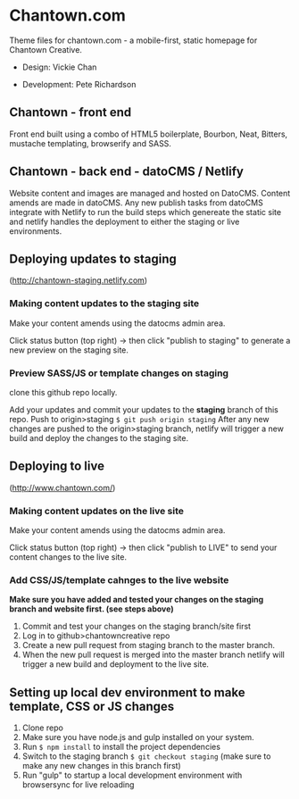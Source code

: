 # Chantown.com
Theme files for chantown.com - a mobile-first, static homepage for Chantown Creative.

- Design:  Vickie Chan

- Development: Pete Richardson


## Chantown - front end
Front end built using a combo of HTML5 boilerplate, Bourbon, Neat, Bitters, mustache templating, browserify and SASS.

## Chantown - back end - datoCMS / Netlify
Website content and images are managed and hosted on DatoCMS. 
Content amends are made in datoCMS. 
Any new publish tasks from datoCMS integrate with Netlify to run the build steps which genereate the static site and netlify handles the deployment to either the staging or live environments.


## Deploying updates to staging   
(http://chantown-staging.netlify.com)

### Making content updates to the staging site
Make your content amends using the datocms admin area. 

Click status button (top right) -> then click "publish to staging" to generate a new preview on the staging site.

### Preview SASS/JS or template changes on staging

clone this github repo locally.

Add your updates and commit your updates to the **staging** branch of this repo. 
Push to origin>staging `$ git push origin staging`
After any new changes are pushed to the origin>staging branch, netlify will trigger a new build and deploy the changes to the staging site.

## Deploying to live
(http://www.chantown.com/)

### Making content updates on the live site
Make your content amends using the datocms admin area. 

Click status button (top right) -> then click "publish to LIVE" to send your content changes to the live site.

### Add CSS/JS/template cahnges to the live website

**Make sure you have added and tested your changes on the staging branch and website first. (see steps above)**

1. Commit and test your changes on the staging branch/site first
1. Log in to github>chantowncreative repo
2. Create a new pull request from staging branch to the master branch.
3. When the new pull request is merged into the master branch netlify will trigger a new build and deployment to the live site.

## Setting up local dev environment to make template, CSS or JS changes

1. Clone repo
2. Make sure you have node.js and gulp installed on your system.
3. Run `$ npm install` to install the project dependencies
4. Switch to the staging branch `$ git checkout staging`  (make sure to make any new changes in this branch first)
5. Run "gulp" to startup a local development environment with browsersync for live reloading
